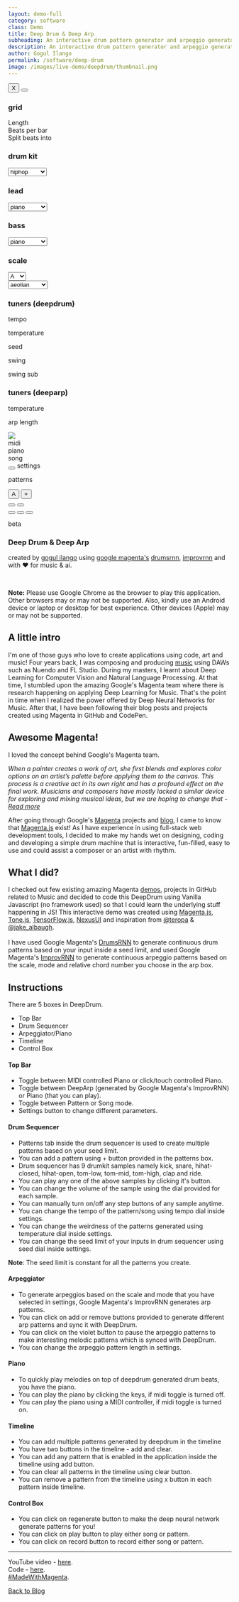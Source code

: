 ```yaml
---
layout: demo-full
category: software
class: Demo
title: Deep Drum & Deep Arp
subheading: An interactive drum pattern generator and arpeggio generator created using Google Magenta's DrumsRNN and ImprovRNN.
description: An interactive drum pattern generator and arpeggio generator created using Google Magenta's DrumsRNN and ImprovRNN.
author: Gogul Ilango
permalink: /software/deep-drum
image: /images/live-demo/deepdrum/thumbnail.png
---
```


<div class="deepdrum-container">
	<div class="deepdrum-wrapper">
		<div class="deepdrum-flex">
			<div class="deepdrum-playback deepdrum-flex-items">
				<div class="deepdrum-kit-selector">
					<div id="deepdrum-top-controller" class="deepdrum-playback-controller">
						<div class="deepdrum-modal-settings" id="deepdrum-modal-settings">
							<div class="deepdrum-modal-settings-holder">
								<button id="deepdrum-modal-close" class="deepdrum-modal-close" onclick="closeSettings()">X</button>
								<button id="deepdrum-modal-apply" class="deepdrum-modal-apply" onclick="applySettings()"></button>
								<div class="deepdrum-modal-settings-wrapper">
									<div class="deepdrum-modal-settings-container">
										<h3>grid</h3>
										<div class="deepdrum-settings-box">
										    <div class="deepdrum-settings-flex"><span class="text-settings">Length</span><span id="text-slider-bar-length" class="text-settings-value"></span> <span nexus-ui="slider" id="slider-bar-length"></span></div>
										    <div class="deepdrum-settings-flex"><span class="text-settings">Beats per bar</span><span id="text-slider-beats-per-bar" class="text-settings-value"></span> <span nexus-ui="slider" id="slider-beats-per-bar"></span></div>
										    <div class="deepdrum-settings-flex"><span class="text-settings">Split beats into</span><span id="text-slider-split-beats-into" class="text-settings-value"></span> <span nexus-ui="slider" id="slider-split-beats-into"></span></div>
										</div>
									</div>
								</div>
								<div class="deepdrum-modal-settings-wrapper">
									<div class="deepdrum-modal-settings-container">
										<h3>drum kit</h3>
										<div class="deepdrum-settings-box">
										    <select id="deepdrum-kit" class="deepdrum-select" onchange="updateKit(this.id)">
										    	<option value="analog">analog</option>
										    	<option value="electronic">electronic</option>
										    	<option value="hiphop" selected>hiphop</option>
										    	<option value="percussion">percussion</option>
										    </select>
										</div>
									</div>
								</div>
								<div class="deepdrum-modal-settings-wrapper">
									<div class="deepdrum-modal-settings-container">
										<h3>lead</h3>
										<div class="deepdrum-settings-box">
										    <select id="deepdrum-select-synth" class="deepdrum-select" onchange="updateSynthLead(this.id)">
										    	<option value="mono">monosynth</option>
										    	<option value="poly">polysynth</option>
										    	<option value="fat">fatsynth</option>
										    	<option value="piano" selected>piano</option>
										    	<option value="guitar">guitar</option>
										    </select>
										</div>
									</div>
								</div>
								<div class="deepdrum-modal-settings-wrapper">
									<div class="deepdrum-modal-settings-container">
										<h3>bass</h3>
										<div class="deepdrum-settings-box">
										    <select id="deepdrum-select-synth-bass" class="deepdrum-select" onchange="updateSynthBass(this.id)">
										    	<option value="mono">monosynth</option>
										    	<option value="poly">polysynth</option>
										    	<option value="fat">fatsynth</option>
										    	<option value="piano" selected>piano</option>
										    </select>
										</div>
									</div>
								</div>
								<div class="deepdrum-modal-settings-wrapper">
									<div class="deepdrum-modal-settings-container">
										<h3>scale</h3>
										<div class="deepdrum-settings-box" id="deepdrum-box-select-scale">
											<select id="deepdrum-select-scale" class="deepdrum-select" onchange="updateScale(this.id)">
										    	<option value="C">C</option>
										    	<option value="C#">C#</option>
										    	<option value="D">D</option>
										    	<option value="D#">D#</option>
										    	<option value="E">E</option>
										    	<option value="F">F</option>
										    	<option value="F#">F#</option>
										    	<option value="G">G</option>
										    	<option value="G#">G#</option>
										    	<option value="A" selected>A</option>
										    	<option value="A#">A#</option>
										    	<option value="B">B</option>
										    </select>
										</div>
										<div class="deepdrum-settings-box" id="deepdrum-box-select-mode">
											<select id="deepdrum-select-mode" class="deepdrum-select" onchange="updateMode(this.id)">
										    	<option value="ionian">ionian</option>
										    	<option value="dorian">dorian</option>
										    	<option value="phrygian">phrygian</option>
										    	<option value="lydian">lydian</option>
										    	<option value="myxolydian">myxolydian</option>
										    	<option value="aeolian" selected>aeolian</option>
										    	<option value="locrian">locrian</option>
										    </select>
										</div>
									</div>
								</div>
								<div class="deepdrum-modal-settings-wrapper">
									<div class="deepdrum-modal-settings-container">
									<h3>tuners (deepdrum)</h3>
										<div class="deepdrum-playback-control">
											<div class="deepdrum-playback-controller">
												<div class="deepdrum-control-box">
													<span nexus-ui="dial" id="dial-tempo"></span>
												    <p id="text-tempo" class="text-property">tempo</p>
												</div>
												<div class="deepdrum-control-box">
													<span nexus-ui="dial" id="dial-temperature-drum"></span>
												    <p id="text-temperature-drum" class="text-property">temperature</p>
												</div>
												<div class="deepdrum-control-box">
													<span nexus-ui="dial" id="dial-seed"></span>
												    <p id="text-seed" class="text-property">seed</p>
												</div>
												<div class="deepdrum-control-box">
													<span nexus-ui="dial" id="dial-swing"></span>
												    <p id="text-swing" class="text-property">swing</p>
												</div>
												<div class="deepdrum-control-box">
													<span nexus-ui="dial" id="dial-swing-sub"></span>
												    <p id="text-swing-sub" class="text-property">swing sub</p>
												</div>
											</div>
										</div>
									</div>
								</div>
								<div class="deepdrum-modal-settings-wrapper">
									<div class="deepdrum-modal-settings-container">
									<h3>tuners (deeparp)</h3>
										<div class="deepdrum-playback-control">
											<div class="deepdrum-playback-controller">
												<div class="deepdrum-control-box">
													<span nexus-ui="dial" id="dial-temperature-arp"></span>
												    <p id="text-temperature-arp" class="text-property">temperature</p>
												</div>
												<div class="deepdrum-control-box hide-box" id="box-dial-arp-length">
													<span nexus-ui="dial" id="dial-arp-length"></span>
												    <p id="text-arp-length" class="text-property">arp length</p>
												</div>
											</div>
										</div>
									</div>
								</div>
							</div>
						</div>
						<div class="deepdrum-top-control-box">
							<img src="/images/live-demo/deepdrum/avengers.png" class="avengers-logo" />
						</div>
						<div class="deepdrum-top-control-box">
							<span nexus-ui="toggle" id="toggle-midi"></span>
							<span class="text-description">midi</span>	
						</div>
						<div class="deepdrum-top-control-box">
							<span nexus-ui="radiobutton" id="radio-melody" style="margin-bottom: 5px !important;"></span>
							<span class="text-description" id="text-melody">piano</span>	
						</div>
						<div class="deepdrum-top-control-box">
							<span nexus-ui="toggle" id="toggle-play-mode"></span>
							<span class="text-description" id="text-play-mode">song</span>	
						</div>
						<div class="deepdrum-top-control-box">
							<button id="deepdrum-settings" class="deepdrum-settings" onclick="showSettings(this.id)"></button>
							<span class="text-description">settings</span>	
						</div>
					</div>
				</div>
				<div class="hide-box deepdrum-pattern-tag" id="deepdrum-pattern-tag">
					<div id="deepdrum-tag-holder" class="deepdrum-tag-holder">
						<p class="deepdrum-tag-text">patterns</p>
						<button id="btn-tag-a" class="btns-tag" onclick="enableTag(this.id)">A</button>
						<button id="btn-tag-plus" class="btns-tag-plus" onclick="addTag(this.id)">+</button>
					</div>
				</div>
				<div class="deepdrum-step-sequencer">
					<div id="deepdrum-drum-container" class="deepdrum-instrument-container">
					</div>
				</div>
				<div class="deepdrum-playback-control deepdrum-arp-box-wrapper" id="deepdrum-arp-box-wrapper">
					<div class="hide-box deepdrum-piano-box" id="deepdrum-piano-box">
						<div class="deepdrum-piano" id="deepdrum-piano"></div>
					</div>
					<div class="hide-box deepdrum-arp-box" id="deepdrum-arp-box"></div>
					<div class="hide-box deepdrum-gpad-box" id="deepdrum-gpad-box"></div>
				</div>
				<div class="deepdrum-timeline-container animated" id="deepdrum-timeline-container">
					<div class="deepdrum-timeline" id="deepdrum-timeline">
						<div id="deepdrum-timeline-indicator" class="deepdrum-timeline-indicator"></div>
						<button id="deepdrum-timeline-add" class="deepdrum-timeline-add animated jello infinite" onclick="addPatternInTimeline(this.id)"></button>
						<button id="deepdrum-timeline-clear" class="deepdrum-timeline-clear" onclick="clearPatternInTimeline()"></button>
					</div>
				</div>
				<div class="deepdrum-buttons-controller">
					<button id="deepdrum-regenerate" class="deepdrum-regenerate" onclick="predictSequence(this.id)" title="Regenerate!"></button>
					<button id="deepdrum-play" class="deepdrum-play" onclick="playDeepDrum(this.id)" title="Play!"></button>
					<button id="deepdrum-record" class="deepdrum-record" onclick="downloadPattern(this.id)" title="Record!"></button>
				</div>
				<p class='deepdrum-beta'>beta</p>
				</div>
			</div>
		</div>
		<div id="deepdrum-snackbar" class="deepdrum-snackbar"></div>
	</div>
<div class="deepdrum-content-container">
	<div class="deepdrum-content">
		<div>
			<h3>Deep Drum & Deep Arp</h3>
			<p class="text-create">created by <a href="https://gogul09.github.io/about" target="_blank">gogul ilango</a> using <a href="https://magenta.tensorflow.org/demos/community/" target="_blank">google magenta's</a> <a href="https://github.com/tensorflow/magenta/tree/master/magenta/models/drums_rnn" target="_blank">drumsrnn</a>, <a href="https://github.com/tensorflow/magenta/tree/master/magenta/models/improv_rnn" target="_blank">improvrnn</a> and with ❤️ for music & ai.</p>
			<br>
			<div class="note">
				<p><b>Note:</b> Please use Google Chrome as the browser to play this application. Other browsers may or may not be supported. Also, kindly use an Android device or laptop or desktop for best experience. Other devices (Apple) may or may not be supported.</p>
			</div>
			<h2>A little intro</h2>
			<p>I'm one of those guys who love to create applications using code, art and music! Four years back, I was composing and producing <a href="https://www.youtube.com/c/GogulIlangoMusic" target="_blank">music</a> using DAWs such as Nuendo and FL Studio. During my masters, I learnt about Deep Learning for Computer Vision and Natural Language Processing. At that time, I stumbled upon the amazing Google's Magenta team where there is research happening on applying Deep Learning for Music. That's the point in time when I realized the power offered by Deep Neural Networks for Music. After that, I have been following their blog posts and projects created using Magenta in GitHub and CodePen.</p>
			<h2>Awesome Magenta!</h2>
			<p>I loved the concept behind Google's Magenta team.</p>
			<div class="note"><p><i>When a painter creates a work of art, she first blends and explores color options on an artist’s palette before applying them to the canvas. This process is a creative act in its own right and has a profound effect on the final work. Musicians and composers have mostly lacked a similar device for exploring and mixing musical ideas, but we are hoping to change that - <a href="https://magenta.tensorflow.org/music-vae" target="_blank">Read more</a></i></p></div> 
			<p>After going through Google's <a href="https://magenta.tensorflow.org/" target="_blank">Magenta</a> projects and <a href="https://magenta.tensorflow.org/blog" target="_blank">blog</a>, I came to know that <a href="https://magenta.tensorflow.org/blog/2018/05/03/connecting-with-magenta-js/" target="_blank">Magenta.js</a> exist! As I have experience in using full-stack web development tools, I decided to make my hands wet on designing, coding and developing a simple drum machine that is interactive, fun-filled, easy to use and could assist a composer or an artist with rhythm.</p>
			<h2>What I did?</h2>
			<p>I checked out few existing amazing Magenta <a href="https://magenta.tensorflow.org/demos" target="_blank">demos</a>, projects in GitHub related to Music and decided to code this DeepDrum using Vanilla Javascript (no framework used) so that I could learn the underlying stuff happening in JS! This interactive demo was created using <a href="https://magenta.tensorflow.org/js" target="_blank">Magenta.js</a>, <a href="https://tonejs.github.io/" target="_blank">Tone.js</a>, <a href="https://js.tensorflow.org/" target="_blank">TensorFlow.js</a>, <a href="https://nexus-js.github.io/ui/" target="_blank">NexusUI</a> and inspiration from <a href="https://twitter.com/teropa" target="_blank">@teropa</a> & <a href="https://twitter.com/jake_albaugh" target="_blank">@jake_albaugh</a>.<br><br>I have used Google Magenta's <a href="https://github.com/tensorflow/magenta/tree/master/magenta/models/drums_rnn" target="_blank">DrumsRNN</a> to generate continuous drum patterns based on your input inside a <span class="coding">seed</span> limit, and used Google Magenta's <a href="https://github.com/tensorflow/magenta/tree/master/magenta/models/improv_rnn" target="_blank">ImprovRNN</a> to generate continuous arpeggio patterns based on the scale, mode and relative chord number you choose in the arp box.</p>
			<h2>Instructions</h2>
			<p>There are 5 boxes in DeepDrum.</p>
			<ul>
				<li>Top Bar</li>
				<li>Drum Sequencer</li>
				<li>Arpeggiator/Piano</li>
				<li>Timeline</li>
				<li>Control Box</li>
			</ul>
			<h4>Top Bar</h4>
			<ul>
				<li>Toggle between MIDI controlled Piano or click/touch controlled Piano.</li>
				<li>Toggle between DeepArp (generated by Google Magenta's ImprovRNN) or Piano (that you can play).</li>
				<li>Toggle between Pattern or Song mode.</li>
				<li>Settings button to change different parameters.</li>
			</ul>
			<h4>Drum Sequencer</h4>
			<ul>
				<li>Patterns tab inside the drum sequencer is used to create multiple patterns based on your seed limit.</li>
				<li>You can add a pattern using <span class="coding">+</span> button provided in the patterns box.</li>
				<li>Drum sequencer has 9 drumkit samples namely kick, snare, hihat-closed, hihat-open, tom-low, tom-mid, tom-high, clap and ride.</li>
				<li>You can play any one of the above samples by clicking it's button.</li>
				<li>You can change the volume of the sample using the dial provided for each sample.</li>
				<li>You can manually turn on/off any step buttons of any sample anytime.</li>
				<li>You can change the tempo of the pattern/song using <span class="coding">tempo</span> dial inside settings.</li>
				<li>You can change the weirdness of the patterns generated using <span class="coding">temperature</span> dial inside settings.</li>
				<li>You can change the seed limit of your inputs in drum sequencer using <span class="coding">seed</span> dial inside settings.</li>
			</ul>
			<div class="note">
				<p><b>Note</b>: The seed limit is constant for all the patterns you create.</p>
			</div>
			<h4>Arpeggiator</h4>
			<ul>
				<li>To generate arpeggios based on the <span class="coding">scale</span> and <span class="coding">mode</span> that you have selected in settings, Google Magenta's ImprovRNN generates arp patterns.</li>
				<li>You can click on add or remove buttons provided to generate different arp patterns and sync it with DeepDrum.</li>
				<li>You can click on the violet button to pause the arpeggio patterns to make interesting melodic patterns which is synced with DeepDrum.</li>
				<li>You can change the arpeggio pattern length in settings.</li>
			</ul>
			<h4>Piano</h4>
			<ul>
				<li>To quickly play melodies on top of deepdrum generated drum beats, you have the piano.</li>
				<li>You can play the piano by clicking the keys, if <span class="coding">midi</span> toggle is turned off.</li>
				<li>You can play the piano using a MIDI controller, if <span class="coding">midi</span> toggle is turned on.</li>
			</ul>
			<h4>Timeline</h4>
			<ul>
				<li>You can add multiple patterns generated by deepdrum in the timeline</li>
				<li>You have two buttons in the timeline - <span class="coding">add</span> and <span class="coding">clear</span>.</li>
				<li>You can add any pattern that is enabled in the application inside the timeline using <span class="coding">add</span> button.</li>
				<li>You can clear all patterns in the timeline using <span class="coding">clear</span> button.</li>
				<li>You can remove a pattern from the timeline using <span class="coding">x</span> button in each pattern inside timeline.</li>
			</ul>
			<h4>Control Box</h4>
			<ul>
				<li>You can click on <span class="coding">regenerate</span> button to make the deep neural network generate patterns for you!</li>
				<li>You can click on <span class="coding">play</span> button to play either song or pattern.</li>
				<li>You can click on <span class="coding">record</span> button to record either song or pattern.</li>
			</ul>
			<hr>
			<p>YouTube video - <a href="https://www.youtube.com/watch?v=sjo6UlQONLc" target="_blank">here</a>.
			<br>
			Code - <a href="https://github.com/Gogul09/deep-drum" target="_blank">here</a>.
			<br>
			<a href="https://magenta.tensorflow.org/demos/community/" target="_blank">#MadeWithMagenta</a>.</p>
			<a href="https://gogul09.github.io/" class="btn-back-to-blog">Back to Blog</a>
		</div>
	</div>
</div>

<script type="text/javascript" src="https://code.jquery.com/jquery-2.1.1.min.js"></script>
<script type="text/javascript" src="https://cdn.jsdelivr.net/npm/@magenta/music@1.4.2/dist/magentamusic.min.js"></script>
<script type="text/javascript" src="/externals/js/nexus.js"></script>
<script type="text/javascript" src="/js/tone.js"></script>

<script type="text/javascript" src="/js/deepdrum/tonal.js"></script>
<script type="text/javascript" src="/js/deepdrum/chord_finder.js"></script>
<script type="text/javascript" src="/js/deepdrum/reverse_midi_map.js"></script>
<script type="text/javascript" src="/js/deepdrum/update_controls.js"></script>
<script type="text/javascript" src="/js/deepdrum/arp_and_bass.js"></script>
<script type="text/javascript" src="/js/deepdrum/multiple_tag.js"></script>
<script type="text/javascript" src="/js/deepdrum/timeline.js"></script>
<script type="text/javascript" src="/js/deepdrum/gpad.js"></script>
<script type="text/javascript" src="/js/deepdrum/deepdrum.js"></script>

<script type="text/javascript">
	setTimeout(function(){ 
		// dummy start note to load buffer
		//temp_vol = lead_synth.volume.value;
		//lead_synth.volume.value = -200;
		lead_synth.triggerAttackRelease('C3', '8n');
		lead_synth.triggerAttackRelease('E3', '8n');
		lead_synth.triggerAttackRelease('G3', '8n');
		lead_synth.triggerAttackRelease('C3', '8n');
		lead_synth.triggerAttackRelease('E3', '8n');
		//lead_synth.volume.value = temp_vol;
	}, 7000);
</script>